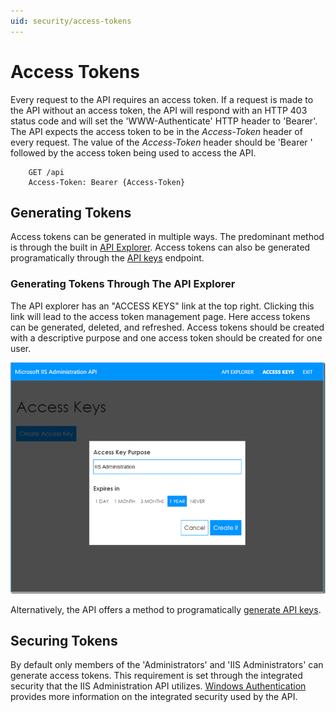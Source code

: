 ```yaml
---
uid: security/access-tokens
---
```


# Access Tokens

Every request to the API requires an access token. If a request is made to the API without an access token, the API will respond with an HTTP 403 status code and will set the 'WWW-Authenticate' HTTP header to 'Bearer'. The API expects the access token to be in the _Access-Token_ header of every request. The value of the _Access-Token_ header should be 'Bearer ' followed by the access token being used to access the API.

```
    GET /api
    Access-Token: Bearer {Access-Token}
```

## Generating Tokens

Access tokens can be generated in multiple ways. The predominant method is through the built in [API Explorer](../api-explorer/index.md). Access tokens can also be generated programatically through the [API keys](../api/api-keys.md) endpoint. 

### Generating Tokens Through The API Explorer

The API explorer has an "ACCESS KEYS" link at the top right. Clicking this link will lead to the access token management page. Here access tokens can be generated, deleted, and refreshed. Access tokens should be created with a descriptive purpose and one access token should be created for one user.

![Generating an access token][generate]

Alternatively, the API offers a method to programatically [generate API keys](../api/api-keys.md).

## Securing Tokens

By default only members of the 'Administrators' and 'IIS Administrators' can generate access tokens. This requirement is set through the integrated security that the IIS Administration API utilizes. [Windows Authentication](integrated/windows.md) provides more information on the integrated security used by the API. 




[generate]: _static/generate-access-token.png "Generating an access token"